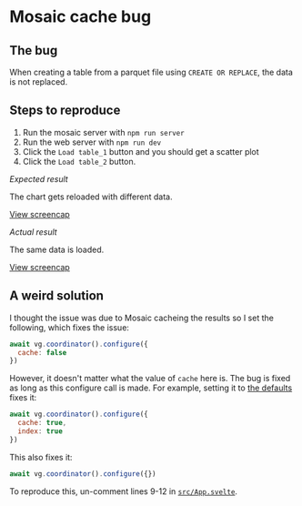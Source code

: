 Mosaic cache bug
===

## The bug

When creating a table from a parquet file using `CREATE OR REPLACE`, the data is not replaced.

## Steps to reproduce

1. Run the mosaic server with `npm run server`
2. Run the web server with `npm run dev`
3. Click the `Load table_1` button and you should get a scatter plot
4. Click the `Load table_2` button.

*Expected result*

The chart gets reloaded with different data.

[View screencap](assets/expected.mov)

*Actual result*

The same data is loaded.

[View screencap](assets/actual.mov)

## A weird solution

I thought the issue was due to Mosaic cacheing the results so I set the following, which fixes the issue:

```js
await vg.coordinator().configure({
  cache: false
})
```

However, it doesn't matter what the value of `cache` here is. The bug is fixed as long as this configure call is made. For example, setting it to [the defaults](https://github.com/uwdata/mosaic/blob/a3b78fef28fcc3e711bb922c97c3113aa6cf9122/docs/api/core/coordinator.md?plain=1#L43) fixes it:

```js
await vg.coordinator().configure({
  cache: true,
  index: true
})
```

This also fixes it:

```js
await vg.coordinator().configure({})
```

To reproduce this, un-comment lines 9-12 in [`src/App.svelte`](./src/App.svelte).

